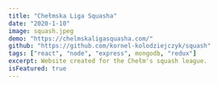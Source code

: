 ```yaml
---
title: "Chełmska Liga Squasha"
date: "2020-1-10"
image: squash.jpeg
demo: "https://chelmskaligasquasha.com/"
github: "https://github.com/kornel-kolodziejczyk/squash"
tags: ["react", "node", "express", mongodb, "redux"]
excerpt: Website created for the Chełm's squash league.
isFeatured: true
---
```

